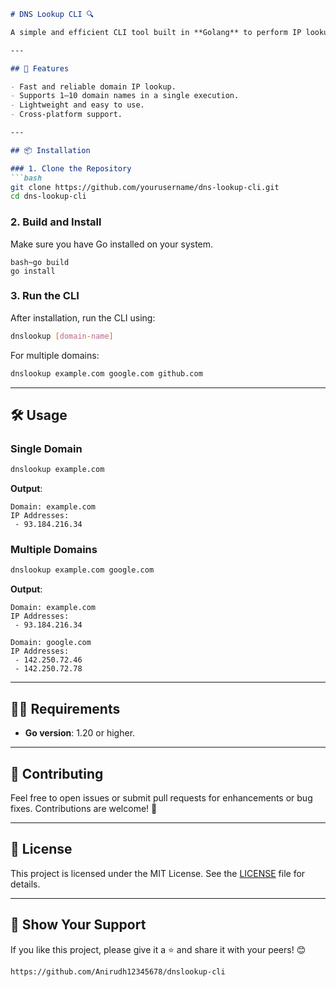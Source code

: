 ```markdown
# DNS Lookup CLI 🔍

A simple and efficient CLI tool built in **Golang** to perform IP lookups for given domain names. The tool fetches the IPv4 addresses associated with one or multiple domain names in a single command.

---

## 🚀 Features

- Fast and reliable domain IP lookup.
- Supports 1–10 domain names in a single execution.
- Lightweight and easy to use.
- Cross-platform support.

---

## 📦 Installation

### 1. Clone the Repository
```bash
git clone https://github.com/yourusername/dns-lookup-cli.git
cd dns-lookup-cli
```

### 2. Build and Install
Make sure you have Go installed on your system.
```
bash~go build
go install
```

### 3. Run the CLI
After installation, run the CLI using:
```bash
dnslookup [domain-name]
```

For multiple domains:
```bash
dnslookup example.com google.com github.com
```

---

## 🛠️ Usage

### Single Domain
```bash
dnslookup example.com
```

**Output**:
```
Domain: example.com
IP Addresses:
 - 93.184.216.34
```

### Multiple Domains
```bash
dnslookup example.com google.com
```

**Output**:
```
Domain: example.com
IP Addresses:
 - 93.184.216.34

Domain: google.com
IP Addresses:
 - 142.250.72.46
 - 142.250.72.78
```

---

## 👨‍💻 Requirements

- **Go version**: 1.20 or higher.

---

## 🤝 Contributing

Feel free to open issues or submit pull requests for enhancements or bug fixes. Contributions are welcome! 🎉

---

## 📜 License

This project is licensed under the MIT License. See the [LICENSE](LICENSE) file for details.

---

## 🌟 Show Your Support

If you like this project, please give it a ⭐️ and share it with your peers! 😊
```
https://github.com/Anirudh12345678/dnslookup-cli

